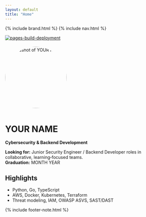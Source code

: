 ```yaml
---
layout: default
title: "Home"
---
```


{% include brand.html %}
{% include nav.html %}

[![pages-build-deployment](https://github.com/kakradetome/Kay-s-3-Week-Dae-Projects/actions/workflows/pages/pages-build-deployment/badge.svg)](https://github.com/kakradetome/Kay-s-3-Week-Dae-Projects/actions/workflows/pages/pages-build-deployment)

<img src="{{ '/assets/img/headshot.png' | relative_url }}" alt="Headshot of YOUR NAME" width="200" style="border-radius:50%;margin:6px 0 12px 0;" />

# YOUR NAME

**Cybersecurity & Backend Development**

**Looking for:** Junior Security Engineer / Backend Developer roles in collaborative, learning‑focused teams.  
**Graduation:** MONTH YEAR

## Highlights

-   Python, Go, TypeScript
-   AWS, Docker, Kubernetes, Terraform
-   Threat modeling, IAM, OWASP ASVS, SAST/DAST

{% include footer-note.html %}
